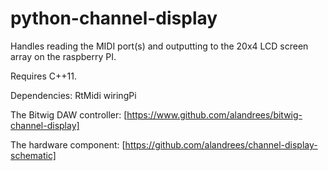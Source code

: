 # python-channel-display

Handles reading the MIDI port(s) and outputting to the 20x4 LCD screen array on the raspberry PI.

Requires C++11.

Dependencies:
RtMidi
wiringPi

The Bitwig DAW controller: [https://www.github.com/alandrees/bitwig-channel-display]

The hardware component: [https://github.com/alandrees/channel-display-schematic]